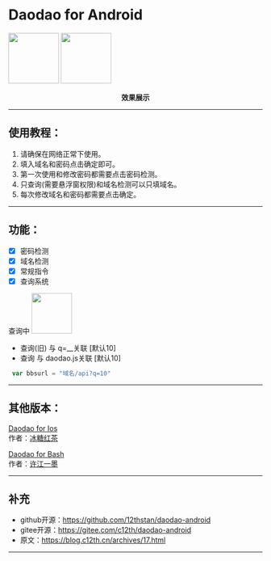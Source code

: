 # Daodao for Android

<img src="https://unpkg.com/reverse-stu-allversions@1.0.33/img/daodao.jpg" width="100" />

<img src="https://www.unpkg.com/reverse-stu-allversions@1.0.33/img/%E5%8A%A8%E7%94%BB.jpg" width="100" />

**<p align = "center">效果展示</p>**

---

## 使用教程：
1.  请确保在网络正常下使用。
2.  填入域名和密码点击确定即可。
3.  第一次使用和修改密码都需要点击密码检测。
4.  只查询(需要悬浮窗权限)和域名检测可以只填域名。
5.  每次修改域名和密码都需要点击确定。

---

## 功能：
- [x] 密码检测
- [x] 域名检测
- [x] 常规指令
- [x] 查询系统

查询中
<img src="https://www.unpkg.com/reverse-stu-allversions@1.0.33/img/%E5%8C%BA%E5%88%86.png" width="80" />

- 查询(旧) 与 q=__关联 [默认10]
- 查询 与 daodao.js关联 [默认10]
```js
 var bbsurl = "域名/api?q=10"
```
---

## 其他版本：
[Daodao for Ios](https://icloud.com/shortcuts/06fc462d4b4b4f668b16cb11e2e9d010)  
作者：[冰糖红茶](https://github.com/Rock-Candy-Tea)  

[Daodao for Bash](https://github.com/LittFlower/daodao-bash)  
作者：[许江一墨](https://github.com/LittFlower)

---

## 补充
- github开源：https://github.com/12thstan/daodao-android
- gitee开源：https://gitee.com/c12th/daodao-android
- 原文：https://blog.c12th.cn/archives/17.html

---
